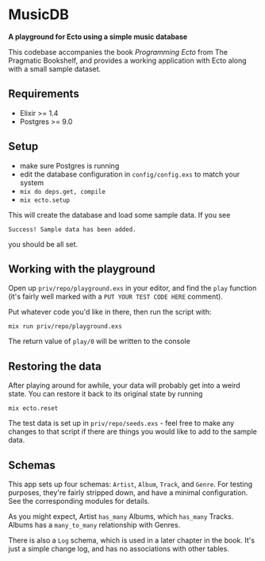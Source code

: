 # MusicDB

**A playground for Ecto using a simple music database**

This codebase accompanies the book _Programming Ecto_ from The Pragmatic Bookshelf, and provides a working application with Ecto along with a small sample dataset.

## Requirements
  * Elixir >= 1.4
  * Postgres >= 9.0

## Setup
  * make sure Postgres is running
  * edit the database configuration in `config/config.exs` to match your system
  * `mix do deps.get, compile`
  * `mix ecto.setup`

This will create the database and load some sample data. If you see
```
Success! Sample data has been added.
```
you should be all set.

## Working with the playground

Open up `priv/repo/playground.exs` in your editor, and find the `play` function (it's fairly well marked with a `PUT YOUR TEST CODE HERE` comment).

Put whatever code you'd like in there, then run the script with:
```
mix run priv/repo/playground.exs
```
The return value of `play/0` will be written to the console

## Restoring the data

After playing around for awhile, your data will probably get into a weird state. You can restore it back to its original state by running
```
mix ecto.reset
```
The test data is set up in `priv/repo/seeds.exs` - feel free to make any changes to that script if there are things you would like to add to the sample data.

## Schemas

This app sets up four schemas: `Artist`, `Album`, `Track`, and `Genre`. For testing purposes, they're fairly stripped down, and have a minimal configuration. See the corresponding modules for details.

As you might expect, Artist `has_many` Albums, which `has_many` Tracks. Albums has a `many_to_many` relationship with Genres.

There is also a `Log` schema, which is used in a later chapter in the book. It's just a simple change log, and has no associations with other tables.




